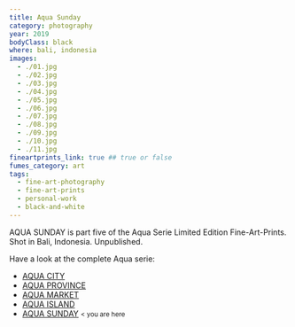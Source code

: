 ```yaml
---
title: Aqua Sunday
category: photography
year: 2019
bodyClass: black
where: bali, indonesia
images:
  - ./01.jpg
  - ./02.jpg
  - ./03.jpg
  - ./04.jpg
  - ./05.jpg
  - ./06.jpg
  - ./07.jpg
  - ./08.jpg
  - ./09.jpg
  - ./10.jpg
  - ./11.jpg
fineartprints_link: true ## true or false
fumes_category: art
tags:
  - fine-art-photography
  - fine-art-prints
  - personal-work
  - black-and-white
---
```


AQUA SUNDAY is part five of the Aqua Serie Limited Edition Fine-Art-Prints. Shot in Bali, Indonesia. Unpublished.

Have a look at the complete Aqua serie:

- [AQUA CITY](./aqua-city)
- [AQUA PROVINCE](./aqua-province)
- [AQUA MARKET](./aqua-market)
- [AQUA ISLAND](./aqua-island)
- [AQUA SUNDAY](./aqua-sunday) <small class='color_light'> < you are here </small>
